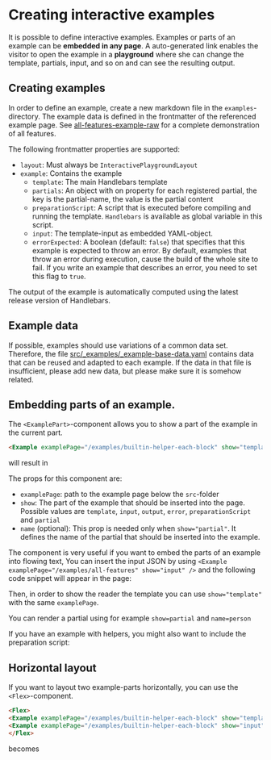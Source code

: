 # Creating interactive examples

It is possible to define interactive examples. Examples or parts of an example can be **embedded in any page**. A
auto-generated link enables the visitor to open the example in a **playground** where she can change the template,
partials, input, and so on and can see the resulting output.

## Creating examples

In order to define an example, create a new markdown file in the `examples`-directory. The example data is defined in
the frontmatter of the referenced example page. See [all-features-example-raw](../examples/all-features.md) for a
complete demonstration of all features.

The following frontmatter properties are supported:

- `layout`: Must always be `InteractivePlaygroundLayout`
- `example`: Contains the example
  - `template`: The main Handlebars template
  - `partials`: An object with on property for each registered partial, the key is the partial-name, the value is the
    partial content
  - `preparationScript`: A script that is executed before compiling and running the template. `Handlebars` is available
    as global variable in this script.
  - `input`: The template-input as embedded YAML-object.
  - `errorExpected`: A boolean (default: `false`) that specifies that this example is expected to throw an error. By
    default, examples that throw an error during execution, cause the build of the whole site to fail. If you write an
    example that describes an error, you need to set this flag to `true`.

The output of the example is automatically computed using the latest release version of Handlebars.

## Example data

If possible, examples should use variations of a common data set. Therefore, the file
[src/\_examples/\_example-base-data.yaml](https://github.com/handlebars-lang/docs/blob/master/src/_examples/_example-base-data.yaml)
contains data that can be reused and adapted to each example. If the data in that file is insufficient, please add new
data, but please make sure it is somehow related.

## Embedding parts of an example.

The `<ExamplePart>`-component allows you to show a part of the example in the current part.

```md
<Example examplePage="/examples/builtin-helper-each-block" show="template"/>
```

will result in

<Example examplePage="/examples/builtin-helper-each-block" show="template"/>

The props for this component are:

- `examplePage`: path to the example page below the `src`-folder
- `show`: The part of the example that should be inserted into the page. Possible values are `template`, `input`,
  `output`, `error`, `preparationScript` and `partial`
- `name` (optional): This prop is needed only when `show="partial"`. It defines the name of the partial that should be
  inserted into the example.

The component is very useful if you want to embed the parts of an example into flowing text, You can insert the input
JSON by using `<Example examplePage="/examples/all-features" show="input" />` and the following code snippet will appear
in the page:

<Example examplePage="/examples/all-features" show="input" />

Then, in order to show the reader the template you can use `show="template"` with the same `examplePage`.

<Example examplePage="/examples/all-features" show="template" />

You can render a partial using for example `show=partial` and `name=person`

<Example examplePage="/examples/all-features" show="partial" name="person"/>

If you have an example with helpers, you might also want to include the preparation script:

<Example examplePage="/examples/all-features" show="preparationScript" />

## Horizontal layout

If you want to layout two example-parts horizontally, you can use the `<Flex>`-component.

```md
<Flex>
<Example examplePage="/examples/builtin-helper-each-block" show="template"/>
<Example examplePage="/examples/builtin-helper-each-block" show="input"/>
</Flex>
```

becomes

<Flex>
<Example examplePage="/examples/builtin-helper-each-block" show="template"/>
<Example examplePage="/examples/builtin-helper-each-block" show="input"/>
</Flex>
